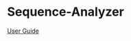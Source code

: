 # Sequence-Analyzer


[User Guide](https://docs.google.com/document/d/1DbUXA-N5BZDuwBSAe-zx5VL8K-RHFfGzjeIwuc6bsDE/edit?usp=sharing)
